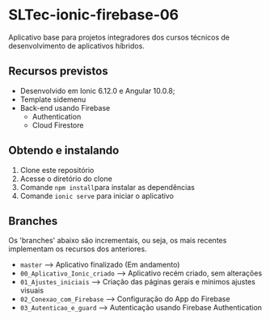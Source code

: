 # SLTec-ionic-firebase-06
Aplicativo base para projetos integradores dos cursos técnicos de desenvolvimento de aplicativos híbridos.
## Recursos previstos
 - Desenvolvido em Ionic 6.12.0 e Angular 10.0.8;
 - Template sidemenu
 - Back-end usando Firebase
	 - Authentication
	 - Cloud Firestore

## Obtendo e instalando
 1. Clone este repositório
 2. Acesse o diretório do clone
 3. Comande `npm install`para instalar as dependências
 4. Comande `ionic serve` para iniciar o aplicativo

## Branches
Os 'branches' abaixo são incrementais, ou seja, os mais recentes implementam os recursos dos anteriores.
- `master` --> Aplicativo finalizado (Em andamento)
- `00_Aplicativo_Ionic_criado` --> Aplicativo recém criado, sem alterações
- `01_Ajustes_iniciais` --> Criação das páginas gerais e mínimos ajustes visuais
- `02_Conexao_com_Firebase` --> Configuração do App do Firebase
- `03_Autenticao_e_guard` --> Autenticação usando Firebase Authentication
